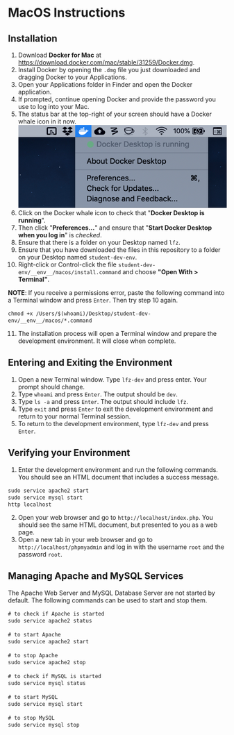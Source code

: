 # MacOS Instructions

## Installation

1. Download **Docker for Mac** at <a href="https://download.docker.com/mac/stable/31259/Docker.dmg" _target="blank">https://download.docker.com/mac/stable/31259/Docker.dmg</a>.
2. Install Docker by opening the `.dmg` file you just downloaded and dragging Docker to your Applications.
3. Open your Applications folder in Finder and open the Docker application.
4. If prompted, continue opening Docker and provide the password you use to log into your Mac.
5. The status bar at the top-right of your screen should have a Docker whale icon in it now.
![Docker in status bar](__env__/macos/docker-in-status-bar.png)
6. Click on the Docker whale icon to check that "**Docker Desktop is running**".
7. Then click "**Preferences...**" and ensure that "**Start Docker Desktop when you log in**" is _checked_.
8. Ensure that there is a folder on your Desktop named `lfz`.
9. Ensure that you have downloaded the files in this repository to a folder on your Desktop named `student-dev-env`.
10. Right-click or Control-click the file `student-dev-env/__env__/macos/install.command` and choose **"Open With > Terminal"**.

**NOTE**: If you receive a permissions error, paste the following command into a Terminal window and press `Enter`. Then try step 10 again.

```shell
chmod +x /Users/$(whoami)/Desktop/student-dev-env/__env__/macos/*.command
```
11. The installation process will open a Terminal window and prepare the development environment. It will close when complete.

## Entering and Exiting the Environment

1. Open a new Terminal window. Type `lfz-dev` and press enter. Your prompt should change.
2. Type `whoami` and press `Enter`. The output should be `dev`.
3. Type `ls -a` and press `Enter`. The output should include `lfz`.
4. Type `exit` and press `Enter` to exit the development environment and return to your normal Terminal session.
5. To return to the development environment, type `lfz-dev` and press `Enter`.

## Verifying your Environment

1. Enter the development environment and run the following commands. You should see an HTML document that includes a success message.
```shell
sudo service apache2 start
sudo service mysql start
http localhost
```
2. Open your web browser and go to `http://localhost/index.php`. You should see the same HTML document, but presented to you as a web page.
3. Open a new tab in your web browser and go to `http://localhost/phpmyadmin` and log in with the username `root` and the password `root`.

## Managing Apache and MySQL Services

The Apache Web Server and MySQL Database Server are not started by default. The following commands can be used to start and stop them.

```shell
# to check if Apache is started
sudo service apache2 status

# to start Apache
sudo service apache2 start

# to stop Apache
sudo service apache2 stop

# to check if MySQL is started
sudo service mysql status

# to start MySQL
sudo service mysql start

# to stop MySQL
sudo service mysql stop
```
